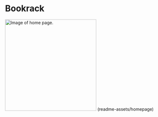 # Bookrack

<img alt="Image of home page." src="C:\Users\sateg\IdeaProjects\bookrack\readme-assets\homepage.png" title="Home Page"
width="300" height="300"/> (readme-assets/homepage)
